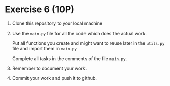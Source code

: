 # Exercise 6 (10P)

1. Clone this repository to your local machine
2. Use the `main.py` file for all the code which does the actual work.

   Put all functions you create and might want to reuse later in the `utils.py` file and import them in `main.py`

   Complete all tasks in the comments of the file `main.py`.

3. Remember to document your work.
4. Commit your work and push it to github.
